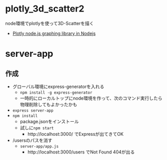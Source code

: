 # plotly_3d_scatter2
node環境でplotlyを使って3D-Scatterを描く

- [Plotly node.js graphing library in Nodejs](https://plotly.com/nodejs/)

# server-app
## 作成
- グローバル環境にexpress-generatorを入れる
  - `npm install -g express-generator`
  - 一時的にローカルトップにnode環境を作って、次のコマンド実行したら物理削除してもよかったかも
- `express server-app`
- `npm install`
  - package.jsonをインストール
  - 試しに`npm start`
    - http://localhost:3000/ でExpressが出てきてOK
- /usersのパスを消す
  - `server-app/app.js`
    - http://localhost:3000/users でNot Found 404が出る
